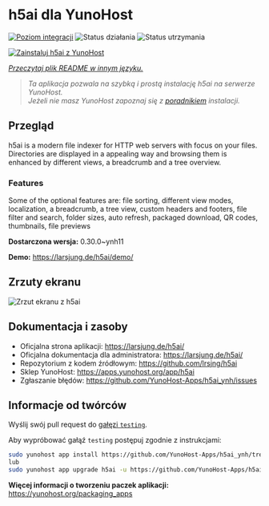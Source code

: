 <!--
To README zostało automatycznie wygenerowane przez <https://github.com/YunoHost/apps/tree/master/tools/readme_generator>
Nie powinno być ono edytowane ręcznie.
-->

# h5ai dla YunoHost

[![Poziom integracji](https://apps.yunohost.org/badge/integration/h5ai)](https://ci-apps.yunohost.org/ci/apps/h5ai/)
![Status działania](https://apps.yunohost.org/badge/state/h5ai)
![Status utrzymania](https://apps.yunohost.org/badge/maintained/h5ai)

[![Zainstaluj h5ai z YunoHost](https://install-app.yunohost.org/install-with-yunohost.svg)](https://install-app.yunohost.org/?app=h5ai)

*[Przeczytaj plik README w innym języku.](./ALL_README.md)*

> *Ta aplikacja pozwala na szybką i prostą instalację h5ai na serwerze YunoHost.*  
> *Jeżeli nie masz YunoHost zapoznaj się z [poradnikiem](https://yunohost.org/install) instalacji.*

## Przegląd

h5ai is a modern file indexer for HTTP web servers with focus on your files. Directories are displayed in a appealing way and browsing them is enhanced by different views, a breadcrumb and a tree overview.

### Features

Some of the optional features are: file sorting, different view modes, localization, a breadcrumb, a tree view, custom headers and footers, file filter and search, folder sizes, auto refresh, packaged download, QR codes, thumbnails, file previews


**Dostarczona wersja:** 0.30.0~ynh11

**Demo:** <https://larsjung.de/h5ai/demo/>

## Zrzuty ekranu

![Zrzut ekranu z h5ai](./doc/screenshots/screenshot.jpg)

## Dokumentacja i zasoby

- Oficjalna strona aplikacji: <https://larsjung.de/h5ai/>
- Oficjalna dokumentacja dla administratora: <https://larsjung.de/h5ai/>
- Repozytorium z kodem źródłowym: <https://github.com/lrsjng/h5ai>
- Sklep YunoHost: <https://apps.yunohost.org/app/h5ai>
- Zgłaszanie błędów: <https://github.com/YunoHost-Apps/h5ai_ynh/issues>

## Informacje od twórców

Wyślij swój pull request do [gałęzi `testing`](https://github.com/YunoHost-Apps/h5ai_ynh/tree/testing).

Aby wypróbować gałąź `testing` postępuj zgodnie z instrukcjami:

```bash
sudo yunohost app install https://github.com/YunoHost-Apps/h5ai_ynh/tree/testing --debug
lub
sudo yunohost app upgrade h5ai -u https://github.com/YunoHost-Apps/h5ai_ynh/tree/testing --debug
```

**Więcej informacji o tworzeniu paczek aplikacji:** <https://yunohost.org/packaging_apps>
